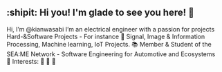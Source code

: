 ## :shipit: Hi you! I'm glade to see you here! :wave:

Hi, I’m @kianwasabi
I’m an electrical engineer with a passion for projects Hard-&Software Projects - For instance 
👀 Signal, Image & Information Processing, Machine learning, IoT Projects. 
📚 Member & Student of the SEA:ME Network - Software Engineering for Automotive and Ecosystems <br>
:pushpin: Interests: 🎿 🎾 🤖 <br>

